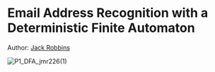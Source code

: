 # Email Address Recognition with a Deterministic Finite Automaton
Author: [Jack Robbins](https://www.github.com/jackr276)

![P1_DFA_jmr226(1)](https://github.com/jackr276/Email-Address-Recognition-with-a-Discrete-Finite-Automaton/assets/113046361/ffc8d175-1cb0-408f-9b86-b69a530b3de4)
